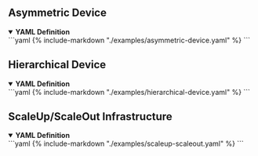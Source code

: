 ## Asymmetric Device
<details open>
<summary><strong>YAML Definition</strong></summary>
```yaml
{% include-markdown "./examples/asymmetric-device.yaml" %}
```
</details>

## Hierarchical Device
<details open>
<summary><strong>YAML Definition</strong></summary>
```yaml
{% include-markdown "./examples/hierarchical-device.yaml" %}
```
</details>

## ScaleUp/ScaleOut Infrastructure
<details open>
<summary><strong>YAML Definition</strong></summary>
```yaml
{% include-markdown "./examples/scaleup-scaleout.yaml" %}
```
</details>
